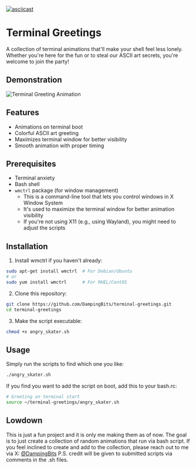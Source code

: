 [![asciicast](https://asciinema.org/a/wlyxkEShK7FdaMgxuhvma6h0f.svg)](https://asciinema.org/a/wlyxkEShK7FdaMgxuhvma6h0f)

# Terminal Greetings

A collection of terminal animations that'll make your shell feel less lonely. Whether you're here for the fun or to steal our ASCII art secrets, you're welcome to join the party!

## Demonstration

![Terminal Greeting Animation](demo.gif)

## Features

- Animations on terminal boot
- Colorful ASCII art greeting
- Maximizes terminal window for better visibility
- Smooth animation with proper timing

## Prerequisites

- Terminal anxiety
- Bash shell
- `wmctrl` package (for window management)
  - This is a command-line tool that lets you control windows in X Window System
  - It's used to maximize the terminal window for better animation visibility
  - If you're not using X11 (e.g., using Wayland), you might need to adjust the scripts

## Installation

1. Install wmctrl if you haven't already:
```bash
sudo apt-get install wmctrl  # For Debian/Ubuntu
# or
sudo yum install wmctrl      # For RHEL/CentOS
```

2. Clone this repository:
```bash
git clone https://github.com/DampingBits/terminal-greetings.git
cd terminal-greetings
```

3. Make the script executable:
```bash
chmod +x angry_skater.sh
```

## Usage

Simply run the scripts to find which one you like:
```bash
./angry_skater.sh
```

If you find you want to add the script on boot, add this to your bash.rc:
```bash
# Greeting on terminal start
source ~/terminal-greetings/angry_skater.sh
```

## Lowdown
This is just a fun project and it is only me making them as of now. The goal is to just create a collection of random animations that run via bash script. If you feel inclined to create and add to the collection, please reach out to me via X: [@DampingBits](https://x.com/DampingBits) P.S. credit will be given to submitted scripts via comments in the .sh files.
